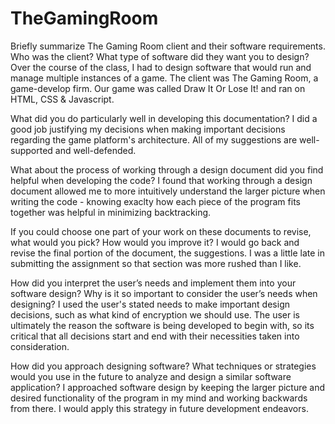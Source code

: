 # TheGamingRoom

Briefly summarize The Gaming Room client and their software requirements. Who was the client? What type of software did they want you to design?
Over the course of the class, I had to design software that would run and manage multiple instances of a game. 
The client was The Gaming Room, a game-develop firm. Our game was called Draw It Or Lose It! and ran on HTML, CSS & Javascript. 

What did you do particularly well in developing this documentation?
I did a good job justifying my decisions when making important decisions regarding the game platform's architecture. All of my suggestions are well-supported and well-defended.

What about the process of working through a design document did you find helpful when developing the code?
I found that working through a design document allowed me to more intuitively understand the larger picture when writing the code - knowing exaclty how each piece of the program fits together was helpful in minimizing backtracking. 

If you could choose one part of your work on these documents to revise, what would you pick? How would you improve it?
I would go back and revise the final portion of the document, the suggestions. I was a little late in submitting the assignment so that section was more rushed than I like. 

How did you interpret the user’s needs and implement them into your software design? Why is it so important to consider the user’s needs when designing?
I used the user's stated needs to make important design decisions, such as what kind of encryption we should use. The user is ultimately the reason the software is being developed to begin with, so its critical that all decisions start and end with their necessities taken into consideration. 

How did you approach designing software? What techniques or strategies would you use in the future to analyze and design a similar software application?
I approached software design by keeping the larger picture and desired functionality of the program in my mind and working backwards from there. I would apply this strategy in future development endeavors.
